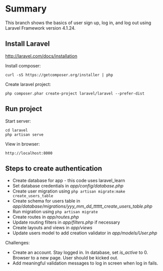 Summary
=======

This branch shows the basics of user sign up, log in, and log out using Laravel Framework version 4.1.24.


Install Laravel
---------------
http://laravel.com/docs/installation

Install composer:

    curl -sS https://getcomposer.org/installer | php

Create laravel project:

    php composer.phar create-project laravel/laravel --prefer-dist


Run project
-----------

Start server:

    cd laravel
    php artisan serve

View in browser:

    http://localhost:8000

Steps to create authentication
------------------------------

* Create database for app - this code uses laravel_learn
* Set database credentials in *app/config/database.php*
* Create user migration using `php artisan migrate:make create_users_table`
* Create schema for users table in *app/database/migrations/yyy_mm_dd_tttttt_create_users_table.php*
* Run migration using `php artisan migrate`
* Create routes in *app/routes.php*
* Update routing filters in *app/filters.php* if necessary
* Create layouts and views in *app/views*
* Update users model to add creation validator in *app/models/User.php*

Challenges:

* Create an account. Stay logged in. In database, set *is_active* to 0. Browser to a new page. User should be kicked out.
* Add meaningful validation messages to log in screen when log in fails.